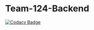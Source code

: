 # Team-124-Backend

[![Codacy Badge](https://api.codacy.com/project/badge/Grade/a58a0a0cf07f43e3b0319675a6239f5d)](https://app.codacy.com/gh/BuildForSDG/Team-124-Backend?utm_source=github.com&utm_medium=referral&utm_content=BuildForSDG/Team-124-Backend&utm_campaign=Badge_Grade_Dashboard)